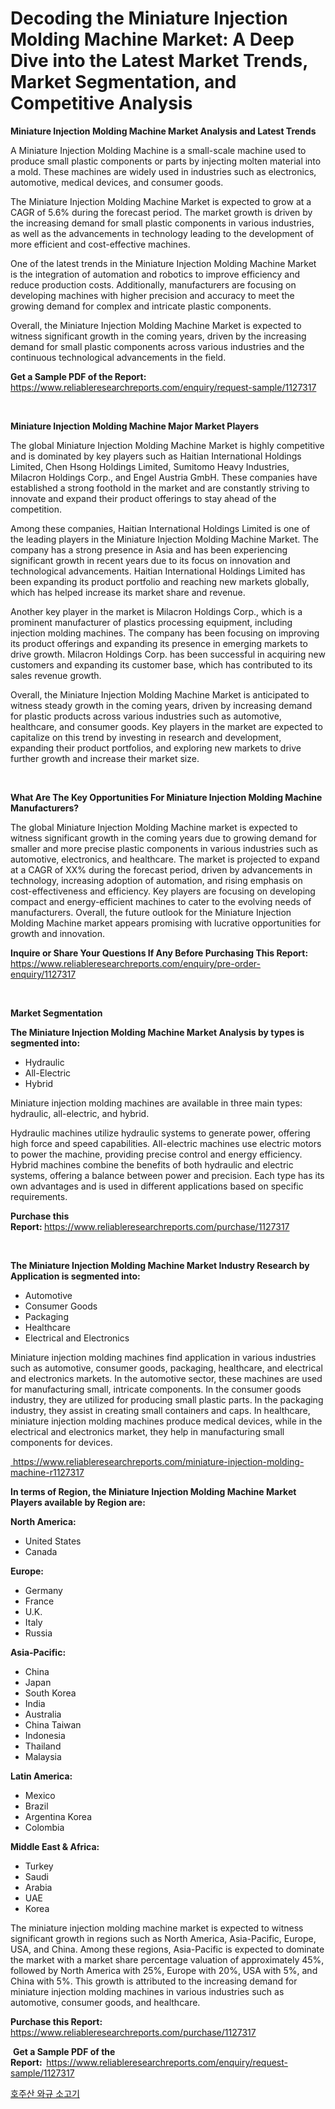 <p><h1>Decoding the Miniature Injection Molding Machine Market: A Deep Dive into the Latest Market Trends, Market Segmentation, and Competitive Analysis</h1></p><p><strong>Miniature Injection Molding Machine Market Analysis and Latest Trends</strong></p>
<p><p>A Miniature Injection Molding Machine is a small-scale machine used to produce small plastic components or parts by injecting molten material into a mold. These machines are widely used in industries such as electronics, automotive, medical devices, and consumer goods.</p><p>The Miniature Injection Molding Machine Market is expected to grow at a CAGR of 5.6% during the forecast period. The market growth is driven by the increasing demand for small plastic components in various industries, as well as the advancements in technology leading to the development of more efficient and cost-effective machines.</p><p>One of the latest trends in the Miniature Injection Molding Machine Market is the integration of automation and robotics to improve efficiency and reduce production costs. Additionally, manufacturers are focusing on developing machines with higher precision and accuracy to meet the growing demand for complex and intricate plastic components.</p><p>Overall, the Miniature Injection Molding Machine Market is expected to witness significant growth in the coming years, driven by the increasing demand for small plastic components across various industries and the continuous technological advancements in the field.</p></p>
<p><strong>Get a Sample PDF of the Report:&nbsp;</strong> <a href="https://www.reliableresearchreports.com/enquiry/request-sample/1127317">https://www.reliableresearchreports.com/enquiry/request-sample/1127317</a></p>
<p>&nbsp;</p>
<p><strong>Miniature Injection Molding Machine Major Market Players</strong></p>
<p><p>The global Miniature Injection Molding Machine Market is highly competitive and is dominated by key players such as Haitian International Holdings Limited, Chen Hsong Holdings Limited, Sumitomo Heavy Industries, Milacron Holdings Corp., and Engel Austria GmbH. These companies have established a strong foothold in the market and are constantly striving to innovate and expand their product offerings to stay ahead of the competition.</p><p>Among these companies, Haitian International Holdings Limited is one of the leading players in the Miniature Injection Molding Machine Market. The company has a strong presence in Asia and has been experiencing significant growth in recent years due to its focus on innovation and technological advancements. Haitian International Holdings Limited has been expanding its product portfolio and reaching new markets globally, which has helped increase its market share and revenue.</p><p>Another key player in the market is Milacron Holdings Corp., which is a prominent manufacturer of plastics processing equipment, including injection molding machines. The company has been focusing on improving its product offerings and expanding its presence in emerging markets to drive growth. Milacron Holdings Corp. has been successful in acquiring new customers and expanding its customer base, which has contributed to its sales revenue growth.</p><p>Overall, the Miniature Injection Molding Machine Market is anticipated to witness steady growth in the coming years, driven by increasing demand for plastic products across various industries such as automotive, healthcare, and consumer goods. Key players in the market are expected to capitalize on this trend by investing in research and development, expanding their product portfolios, and exploring new markets to drive further growth and increase their market size.</p></p>
<p>&nbsp;</p>
<p><strong>What Are The Key Opportunities For Miniature Injection Molding Machine Manufacturers?</strong></p>
<p><p>The global Miniature Injection Molding Machine market is expected to witness significant growth in the coming years due to growing demand for smaller and more precise plastic components in various industries such as automotive, electronics, and healthcare. The market is projected to expand at a CAGR of XX% during the forecast period, driven by advancements in technology, increasing adoption of automation, and rising emphasis on cost-effectiveness and efficiency. Key players are focusing on developing compact and energy-efficient machines to cater to the evolving needs of manufacturers. Overall, the future outlook for the Miniature Injection Molding Machine market appears promising with lucrative opportunities for growth and innovation.</p></p>
<p><strong>Inquire or Share Your Questions If Any Before Purchasing This Report:</strong> <a href="https://www.reliableresearchreports.com/enquiry/pre-order-enquiry/1127317">https://www.reliableresearchreports.com/enquiry/pre-order-enquiry/1127317</a></p>
<p>&nbsp;</p>
<p><strong>Market Segmentation</strong></p>
<p><strong>The Miniature Injection Molding Machine Market Analysis by types is segmented into:</strong></p>
<p><ul><li>Hydraulic</li><li>All-Electric</li><li>Hybrid</li></ul></p>
<p><p>Miniature injection molding machines are available in three main types: hydraulic, all-electric, and hybrid. </p><p>Hydraulic machines utilize hydraulic systems to generate power, offering high force and speed capabilities. All-electric machines use electric motors to power the machine, providing precise control and energy efficiency. Hybrid machines combine the benefits of both hydraulic and electric systems, offering a balance between power and precision. Each type has its own advantages and is used in different applications based on specific requirements.</p></p>
<p><strong>Purchase this Report:&nbsp;</strong><a href="https://www.reliableresearchreports.com/purchase/1127317">https://www.reliableresearchreports.com/purchase/1127317</a></p>
<p>&nbsp;</p>
<p><strong>The Miniature Injection Molding Machine Market Industry Research by Application is segmented into:</strong></p>
<p><ul><li>Automotive</li><li>Consumer Goods</li><li>Packaging</li><li>Healthcare</li><li>Electrical and Electronics</li></ul></p>
<p><p>Miniature injection molding machines find application in various industries such as automotive, consumer goods, packaging, healthcare, and electrical and electronics markets. In the automotive sector, these machines are used for manufacturing small, intricate components. In the consumer goods industry, they are utilized for producing small plastic parts. In the packaging industry, they assist in creating small containers and caps. In healthcare, miniature injection molding machines produce medical devices, while in the electrical and electronics market, they help in manufacturing small components for devices.</p></p>
<p><a href="https://www.reliableresearchreports.com/miniature-injection-molding-machine-r1127317">&nbsp;https://www.reliableresearchreports.com/miniature-injection-molding-machine-r1127317</a></p>
<p><strong>In terms of Region, the Miniature Injection Molding Machine Market Players available by Region are:</strong></p>
<p>
    <p> <strong> North America: </strong>
        <ul>
            <li>United States</li>
            <li>Canada</li>
        </ul>
        </p> 
    <p> <strong> Europe: </strong>
        <ul>
            <li>Germany</li>
            <li>France</li>
            <li>U.K.</li>
            <li>Italy</li>
            <li>Russia</li>
        </ul>
        </p> 
    <p> <strong> Asia-Pacific: </strong>
        <ul>
            <li>China</li>
            <li>Japan</li>
            <li>South Korea</li>
            <li>India</li>
            <li>Australia</li>
            <li>China Taiwan</li>
            <li>Indonesia</li>
            <li>Thailand</li>
            <li>Malaysia</li>
        </ul>
        </p> 
    <p> <strong> Latin America: </strong>
        <ul>
            <li>Mexico</li>
            <li>Brazil</li>
            <li>Argentina Korea</li>
            <li>Colombia</li>
        </ul>
        </p> 
    <p> <strong> Middle East & Africa: </strong>
        <ul>
            <li>Turkey</li>
            <li>Saudi</li>
            <li>Arabia</li>
            <li>UAE</li>
            <li>Korea</li>
        </ul>
    </p>
    </p>
<p><p>The miniature injection molding machine market is expected to witness significant growth in regions such as North America, Asia-Pacific, Europe, USA, and China. Among these regions, Asia-Pacific is expected to dominate the market with a market share percentage valuation of approximately 45%, followed by North America with 25%, Europe with 20%, USA with 5%, and China with 5%. This growth is attributed to the increasing demand for miniature injection molding machines in various industries such as automotive, consumer goods, and healthcare.</p></p>
<p><strong>Purchase this Report: </strong><a href="https://www.reliableresearchreports.com/purchase/1127317">https://www.reliableresearchreports.com/purchase/1127317</a></p>
<p>&nbsp;<strong>Get a Sample PDF of the Report:&nbsp;&nbsp;</strong><a href="https://www.reliableresearchreports.com/enquiry/request-sample/1127317">https://www.reliableresearchreports.com/enquiry/request-sample/1127317</a></p>
<p><strong></strong></p>
<p><p><a href="https://github.com/oajzkywllm460/Market-Research-Report-List-1/blob/main/194885630242.md">호주산 와규 소고기</a></p></p>